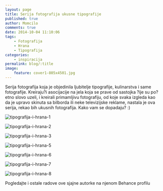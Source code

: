 ```yaml
---
layout: page
title: Serija fotografija ukusne tipografije
published: true
author: Momcilo
comments: true
date: 2014-10-04 11:10:06
tags:
    - Fotografija
    - Hrana
    - Tipografija
categories:
    - inspiracija
permalink: blog/:title
image:
    feature: cover1-805x4501.jpg
---
```

Serija fotografija koja je objedinila ljubitelje tipografije, kulinarstva i same fotografije. Kreiraju?i asocijacije na jela koja se prave od sastojka ?ije su po?etno slovo uzeli, i kreirali primamljivu fotografiju, od koje svaka izgleda kao da je upravo skinuta sa bilborda ili neke televizijske reklame, nastala je ova serija, rekao bih ukusnih fotografija. Kako vam se dopadaju? :)

![tipografija-i-hrana-1][1]

![tipografija-i-hrana-2][2]

![tipografija-i-hrana-3][3]

![tipografija-i-hrana-5][4]

![tipografija-i-hrana-6][5]

![tipografija-i-hrana-7][6]

![tipografija-i-hrana-8][7]

Pogledajte i ostale radove ove sjajne autorke na njenom Behance profilu

 [1]: {{site.baseurl}}/images/post/uploads/2014/10/tipografija-i-hrana-1.jpg
 [2]: {{site.baseurl}}/images/post/uploads/2014/10/tipografija-i-hrana-2.jpg
 [3]: {{site.baseurl}}/images/post/uploads/2014/10/tipografija-i-hrana-3.jpg
 [4]: {{site.baseurl}}/images/post/uploads/2014/10/tipografija-i-hrana-5.jpg
 [5]: {{site.baseurl}}/images/post/uploads/2014/10/tipografija-i-hrana-6.jpg
 [6]: {{site.baseurl}}/images/post/uploads/2014/10/tipografija-i-hrana-7.jpg
 [7]: {{site.baseurl}}/images/post/uploads/2014/10/tipografija-i-hrana-8.jpg
